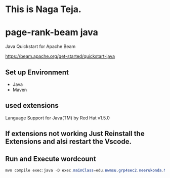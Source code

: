 


# This is  Naga Teja.
# page-rank-beam java

Java Quickstart for Apache Beam

<https://beam.apache.org/get-started/quickstart-java>

## Set up Environment

- Java
- Maven

## used extensions

Language Support for Java(TM) by Red Hat
v1.5.0

## If extensions not working Just Reinstall the Extensions and alsi restart the Vscode.

## Run and Execute wordcount 
```PowerShell
mvn compile exec:java -D exec.mainClass=edu.nwmsu.grp4sec2.neerukonda.MinimalPageRankTeja
```
